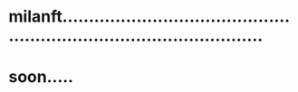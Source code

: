 # milanft...........................................................................................
# soon.....
